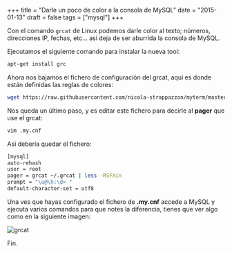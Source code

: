+++
title = "Darle un poco de color a la consola de MySQL"
date = "2015-01-13"
draft = false
tags = ["mysql"]
+++

Con el comando `grcat` de Linux podemos darle color al texto; números, direcciones IP, fechas, etc... así deja de ser aburrida la consola de MySQL.

Ejecutamos el siguiente comando para instalar la nueva tool:

```bash
apt-get install grc
```

Ahora nos bajamos el fichero de configuración del grcat, aquí es donde están definidas las reglas de colores:

```bash
wget https://raw.githubusercontent.com/nicola-strappazzon/myterm/master/bash/dotfiles/grcat -O ~/.grcat
```

Nos queda un último paso, y es editar este fichero para decirle al **pager** que use el grcat:

```bash
vim .my.cnf
```

Así debería quedar el fichero:

```bash
[mysql]
auto-rehash
user = root
pager = grcat ~/.grcat | less -RSFXin
prompt = "\u@\h:\d> "
default-character-set = utf8
```

Una ves que hayas configurado el fichero de **.my.cnf** accede a MySQL y ejecuta varios comandos para que notes la diferencia, tienes que ver algo como en la siguiente imagen:

![grcat](MysqlColors01.png)

Fin.
